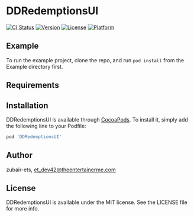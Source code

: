 # DDRedemptionsUI

[![CI Status](https://img.shields.io/travis/zubair-ets/DDRedemptionsUI.svg?style=flat)](https://travis-ci.org/zubair-ets/DDRedemptionsUI)
[![Version](https://img.shields.io/cocoapods/v/DDRedemptionsUI.svg?style=flat)](https://cocoapods.org/pods/DDRedemptionsUI)
[![License](https://img.shields.io/cocoapods/l/DDRedemptionsUI.svg?style=flat)](https://cocoapods.org/pods/DDRedemptionsUI)
[![Platform](https://img.shields.io/cocoapods/p/DDRedemptionsUI.svg?style=flat)](https://cocoapods.org/pods/DDRedemptionsUI)

## Example

To run the example project, clone the repo, and run `pod install` from the Example directory first.

## Requirements

## Installation

DDRedemptionsUI is available through [CocoaPods](https://cocoapods.org). To install
it, simply add the following line to your Podfile:

```ruby
pod 'DDRedemptionsUI'
```

## Author

zubair-ets, et_dev42@theentertainerme.com

## License

DDRedemptionsUI is available under the MIT license. See the LICENSE file for more info.
